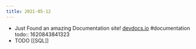```yaml
---
title: 2021-05-12
---
```


- Just Found an amazing Documentation site! [devdocs.io](https://devdocs.io/) #documentation
  todo:: 1620843841323
- TODO [[SQL]]